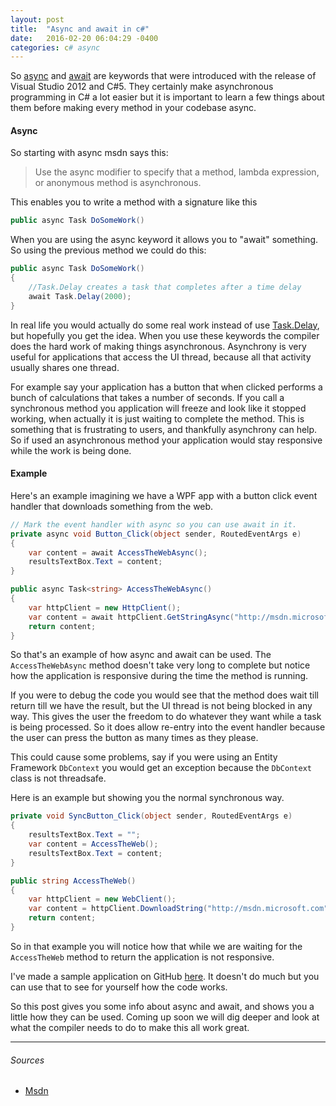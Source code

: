 ```yaml
---
layout: post
title:  "Async and await in c#"
date:   2016-02-20 06:04:29 -0400
categories: c# async
---
```

So [async](https://msdn.microsoft.com/en-us/library/hh156513.aspx?f=255&MSPPError=-2147217396) and [await](https://msdn.microsoft.com/en-us/library/hh156528.aspx) are keywords that were introduced with the release of Visual Studio 2012 and C#5. They certainly make asynchronous programming in C# a lot easier but it is important to learn a few things about them before making every method in your codebase async.

#### Async
So starting with async msdn says this:
>Use the async modifier to specify that a method, lambda expression, or anonymous method is asynchronous.

This enables you to write a method with a signature like this
``` csharp
public async Task DoSomeWork()
```
When you are using the async keyword it allows you to "await" something. So using the previous method we could do this:
``` csharp
public async Task DoSomeWork()
{ 
    //Task.Delay creates a task that completes after a time delay
    await Task.Delay(2000);
}
```
In real life you would actually do some real work instead of use [Task.Delay](https://msdn.microsoft.com/en-us/library/hh194873(v=vs.110).aspx), but hopefully you get the idea. When you use these keywords the compiler does the hard work of making things asynchronous. Asynchrony is very useful for applications that access the UI thread, because all that activity usually shares one thread. 

For example say your application has a button that when clicked performs a bunch of calculations that takes a number of seconds. If you call a synchronous method you application will freeze and look like it stopped working, when actually it is just waiting to complete the method. This is something that is frustrating to users, and thankfully asynchrony can help. So if used an asynchronous method your application would stay responsive while the work is being done.

#### Example
Here's an example imagining we have a WPF app with a button click event handler that downloads something from the web.
``` csharp
// Mark the event handler with async so you can use await in it.
private async void Button_Click(object sender, RoutedEventArgs e)
{
    var content = await AccessTheWebAsync();
    resultsTextBox.Text = content;
}

public async Task<string> AccessTheWebAsync()
{
    var httpClient = new HttpClient();
    var content = await httpClient.GetStringAsync("http://msdn.microsoft.com");
    return content;
}
```
So that's an example of how async and await can be used. The `AccessTheWebAsync` method doesn't take very long to complete but notice how the application is responsive during the time the method is running.

If you were to debug the code you would see that the method does wait till return till we have the result, but the UI thread is not being blocked in any way. This gives the user the freedom to do whatever they want while a task is being processed. So it does allow re-entry into the event handler because the user can press the button as many times as they please.

This could cause some problems, say if you were using an Entity Framework `DbContext` you would get an exception because the `DbContext` class is not threadsafe.

Here is an example but showing you the normal synchronous way.
``` csharp
private void SyncButton_Click(object sender, RoutedEventArgs e)
{
    resultsTextBox.Text = "";
    var content = AccessTheWeb();
    resultsTextBox.Text = content;
}

public string AccessTheWeb()
{
    var httpClient = new WebClient();
    var content = httpClient.DownloadString("http://msdn.microsoft.com");
    return content;
}
```
So in that example you will notice how that while we are waiting for the `AccessTheWeb` method to return the application is not responsive.

I've made a sample application on GitHub [here](https://github.com/jsweiler/AsyncAwaitBlog1). It doesn't do much but you can use that to see for yourself how the code works.

So this post gives you some info about async and await, and shows you a little how they can be used. Coming up soon we will dig deeper and look at what the compiler needs to do to make this all work great.

---
###### Sources
- [Msdn](https://msdn.microsoft.com/en-us/library/hh156513.aspx)
